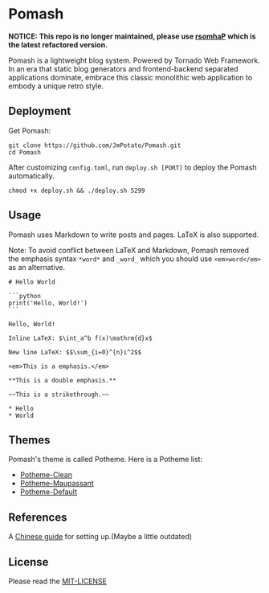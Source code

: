 # Pomash

**NOTICE: This repo is no longer maintained, please use [rsomhaP](https://github.com/JmPotato/rsomhaP) which is the latest refactored version.**

Pomash is a lightweight blog system. Powered by Tornado Web Framework. In an era that static blog generators and frontend-backend separated applications dominate, embrace this classic monolithic web application to embody a unique retro style.

## Deployment

Get Pomash:

```shell
git clone https://github.com/JmPotato/Pomash.git
cd Pomash
```

After customizing `config.toml`, run `deploy.sh [PORT]` to deploy the Pomash automatically.

```shell
chmod +x deploy.sh && ./deploy.sh 5299
```

## Usage

Pomash uses Markdown to write posts and pages. LaTeX is also supported.

Note: To avoid conflict between LaTeX and Markdown, Pomash removed the emphasis syntax `*word*` and `_word_` which you should use `<em>word</em>` as an alternative.

    # Hello World

    ```python
    print('Hello, World!')
    ```

    Hello, World!

    Inline LaTeX: $\int_a^b f(x)\mathrm{d}x$

    New line LaTeX: $$\sum_{i=0}^{n}i^2$$

    <em>This is a emphasis.</em>

    **This is a double emphasis.**

    ~~This is a strikethrough.~~

    * Hello
    * World

## Themes

Pomash's theme is called Potheme. Here is a Potheme list:

* [Potheme-Clean](https://github.com/JmPotato/Pomash/tree/master/Pomash/theme/clean)
* [Potheme-Maupassant](https://github.com/JmPotato/Potheme-Maupassant)
* [Potheme-Default](https://github.com/JmPotato/Potheme-Default)

## References

A [Chinese guide](https://ipotato.me/article/16) for setting up.(Maybe a little outdated)

## License

Please read the [MIT-LICENSE](./LICENSE)
